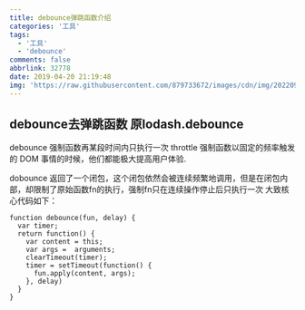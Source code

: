 ```yaml
---
title: debounce弹跳函数介绍
categories: '工具'
tags:
  - '工具'
  - 'debounce'
comments: false
abbrlink: 32778
date: 2019-04-20 21:19:48
img: 'https://raw.githubusercontent.com/879733672/images/cdn/img/202209041657018.jpg'
---
```

## debounce去弹跳函数 原lodash.debounce
debounce 强制函数再某段时间内只执行一次
throttle 强制函数以固定的频率触发的 DOM 事情的时候，他们都能极大提高用户体验.

dobounce 返回了一个闭包，这个闭包依然会被连续频繁地调用，但是在闭包内部，却限制了原始函数fn的执行，强制fn只在连续操作停止后只执行一次
大致核心代码如下：
```
function debounce(fun, delay) {
  var timer;
  return function() {
    var content = this;
    var args =  arguments;
    clearTimeout(timer);
    timer = setTimeout(function() {
      fun.apply(content, args);
    }, delay)
  }
}
```


